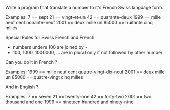 Write a program that translate a number to it's French Swiss language form.

Examples:
     7  ==  sept
    21  ==  vingt-et-un
    42  ==  quarante-deux
  1999  ==  mille neuf cent nonante-neuf
  2001  ==  deux mille un
 85000  ==  huitante cinq milles

Special Rules for Swiss French and French:
  - numbers unders 100 are joined by -
  - 100, 1000, 1000000, ... are in plural only if not followed by other number


Can you do it in French ?

Examples:
 1999  ==  mille neuf cent quatre-vingt-dix-neuf
 2001  ==  deux mille un
85000  ==  quatre-vingt cinq milles


And in English ?

Examples:
      7  == seven
     21  == twenty-one
     42  == forty-two
    2001 == two thousand and one
    1999 == nineteen hundred and ninety-nine
